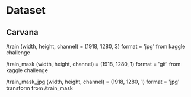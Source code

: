 # Dataset

## Carvana

/train
(width, height, channel) = (1918, 1280, 3)
format = 'jpg'
from kaggle challenge

/train_mask
(width, height, channel) = (1918, 1280, 1)
format = 'gif'
from kaggle challenge

/train_mask_jpg
(width, height, channel) = (1918, 1280, 1)
format = 'jpg'
transform from /train_mask